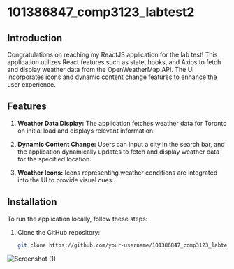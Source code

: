# 101386847_comp3123_labtest2


## Introduction

Congratulations on reaching my ReactJS application for the lab test! This application utilizes React features such as state, hooks, and Axios to fetch and display weather data from the OpenWeatherMap API. The UI incorporates icons and dynamic content change features to enhance the user experience.

## Features

1. **Weather Data Display:** The application fetches weather data for Toronto on initial load and displays relevant information.

2. **Dynamic Content Change:** Users can input a city in the search bar, and the application dynamically updates to fetch and display weather data for the specified location.

3. **Weather Icons:** Icons representing weather conditions are integrated into the UI to provide visual cues.

## Installation

To run the application locally, follow these steps:

1. Clone the GitHub repository:

   ```bash
   git clone https://github.com/your-username/101386847_comp3123_labtest2.git
![Screenshot (1)](https://github.com/mehrshad-gh/101386847_comp3123_labtest2/assets/119012621/4c36eae9-60c2-493a-9d62-45d3de97272a)
